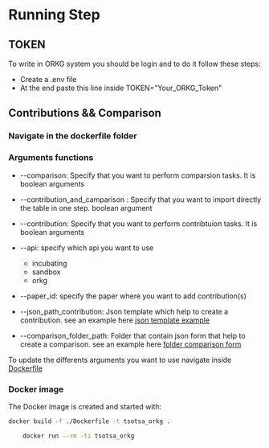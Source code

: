 # Running Step

## TOKEN

To write in ORKG system you should be login and to do it follow these steps:

- Create a .env file
- At the end paste this line inside TOKEN="Your_ORKG_Token"

## Contributions &&  Comparison

### Navigate in the dockerfile folder

### Arguments functions

- --comparison: Specify that you want to perform comparsion tasks. It is boolean arguments
- --contribution_and_camparison : Specify that you want to import directly the table in one step. boolean argument
- --contribution: Specify that you want to perform contribtuion tasks. It is boolean arguments
  
- --api: specify which api you want to use
  - incubating
  - sandbox
  - orkg
  
- --paper_id: specify the paper where you want to add contribution(s)
  
- --json_path_contribution: Json template which help to create a contribution. see an example here [json template example](./tsotsa_orkg/data/contributions/full_json_template.json)

- --comparison_folder_path: Folder that contain json form that help to create a comparison. see an example here [folder comparison form](./tsotsa_orkg/data/comparisons/)

To update the differents arguments you want to use navigate inside [Dockerfile](./Dockerfile.comparison)

### Docker image

The  Docker image is created and started with:

```sh
docker build -f ./Dockerfile -t tsotsa_orkg .
```

```sh
    docker run --rm -ti tsotsa_orkg
```
